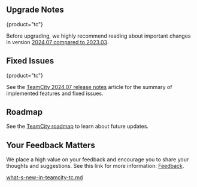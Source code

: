 [//]: # (title: What's New in TeamCity 2024.07)
[//]: # (auxiliary-id: What's New in TeamCity 2024.07;What's New in TeamCity)


<include src="what-s-new-in-teamcity-tc.md" include-id="2024-07-tc"/>

<include src="what-s-new-in-teamcity-tcc.md" include-id="2024-07-tcc"/>


## Upgrade Notes
{product="tc"}

Before upgrading, we highly recommend reading about important changes in version [2024.07 compared to 2023.03](upgrade-notes.md#2024.07).


## Fixed Issues
{product="tc"}

See the [TeamCity 2024.07 release notes](teamcity-2024-07-release-notes.md) article for the summary of implemented features and fixed issues.


## Roadmap

See the [TeamCity roadmap](https://www.jetbrains.com/teamcity/roadmap/#teamcity-roadmap) to learn about future updates.


## Your Feedback Matters

We place a high value on your feedback and encourage you to share your thoughts and suggestions. See this link for more information: [Feedback](feedback.md).

[what-s-new-in-teamcity-tc.md](what-s-new-in-teamcity-tc.md)
